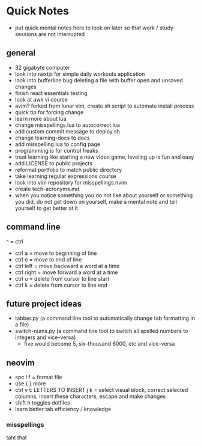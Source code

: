 # Quick Notes

- put quick mental notes here to look on later so that work / study sessions are not interrupted

## general

- 32 gigabyte computer
- look into nextjs for simple daily workouts application
- look into bufferline bug deleting a file with buffer open and unsaved changes
- finish react essentials testing
- look at awk vi course
- avim? forked from lunar vim, create sh script to automate install process
- quick tip for forcing change 
- learn more about lua
- change misspellings.lua to autocorrect.lua
- add custom commit message to deploy.sh
- change learning-docs to docs
- add misspelling.lua to config page
- programming is for control freaks
- treat learning like starting a new video game, leveling up is fun and easy
- add LICENSE to public projects
- reformat portfolio to match public directory
- take learning regular expressions course
- look into vim repository for misspellings.nvim
- create tech-acronyms.md
- when you notice something you do not like about yourself or something you did, do not get down on yourself, make a mental note and tell yourself to get better at it

## command line
^ = ctrl
- ctrl a = move to beginning of line
- ctrl e = move to end of line
- ctrl left = move backward a word at a time
- ctrl right = move forward a word at a time
- ctrl u = delete from cursor to line start 
- ctrl k = delete from cursor to line end

## future project ideas

- tabber.py (a command line tool to automatically change tab formatting in a file)
- switch-nums.py (a command line tool to switch all spelled numbers to integers and vice-versa)
    - five would become 5, six-thousand 6000, etc and vice-versa

## neovim

- spc l f = format file
- use { } more 
- ctrl v c LETTERS TO INSERT j k = select visual block, correct selected columns, insert these characters, escape and make changes
- shift h toggles dotfiles
- learn better tab efficiency / knowledge

### misspellings

taht that
